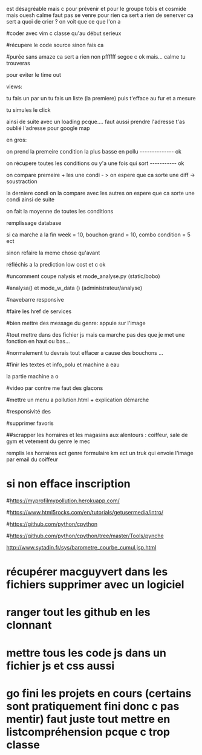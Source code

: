 est désagréable mais c pour prévenir et pour le groupe tobis et cosmide mais ouesh calme faut pas se venre pour rien ca sert a rien de senerver ca sert a quoi de crier ? on voit que ce que l'on a

#coder avec vim c classe qu'au début serieux

#récupere le code source sinon fais ca

#purée sans amaze ca sert a rien non pffffff segoe c ok mais... calme tu trouveras

pour eviter le time out

views:

tu fais un par un tu fais un liste (la premiere) puis t'efface au fur et a mesure

tu simules le click

ainsi de suite avec un loading pcque.... faut aussi prendre l'adresse t'as oublié l'adresse pour google map







en gros: 

on prend la premeire condition la plus basse en pollu -------------- ok

on récupere toutes les conditions ou y'a une fois qui sort ----------- ok

on compare premeire + les une condi - > on espere que ca sorte une diff -> soustraction

la derniere condi on la compare avec les autres on espere que ca sorte une condi ainsi de suite

on fait la moyenne de toutes les conditions

remplissage database


si ca marche a la fin week = 10, bouchon grand = 10, combo condition = 5 ect

sinon refaire la meme chose qu'avant




réfléchis a la prediction low cost et c ok

#uncomment coupe nalysis et mode_analyse.py (static/bobo)

#analysa() et mode_w_data () (administrateur/analyse) 

#navebarre responsive

#faire les href de services

#bien mettre des message du genre: appuie sur l'image

#tout mettre dans des fichier js mais ca marche pas des que je met une fonction en haut ou bas...

#normalement tu devrais tout effacer a cause des bouchons ...

#finir les textes et info_polu et machine a eau

la partie machine a o 

#video par contre me faut des glacons

#mettre un menu a pollution.html + explication démarche

#responsivité des

#supprimer favoris

##scrapper les horraires et les magasins aux alentours : coiffeur, sale de gym et vetement du genre le mec

remplis les horraires ect genre formulaire km ect un truk qui envoie l'image par email du coiffeur 

# si non efface inscription

#https://myprofilmypollution.herokuapp.com/

#https://www.html5rocks.com/en/tutorials/getusermedia/intro/

#https://github.com/python/cpython

#https://github.com/python/cpython/tree/master/Tools/pynche

 http://www.sytadin.fr/sys/barometre_courbe_cumul.jsp.html


# récupérer macguyvert dans les fichiers supprimer avec un logiciel

# ranger tout les github en les clonnant

# mettre tous les code js dans un fichier js et css aussi


# go fini les projets en cours (certains sont pratiquement fini donc c pas mentir) faut juste tout mettre en listcompréhension pcque c trop classe




 











